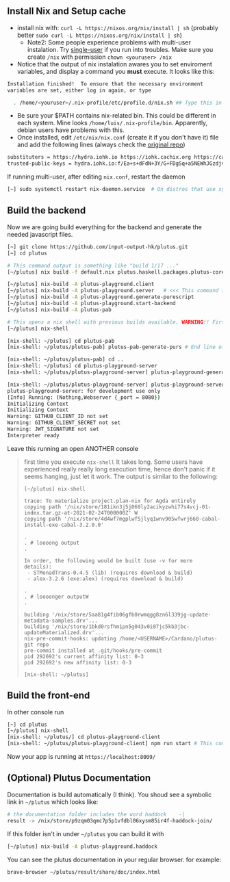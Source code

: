 ## Install Nix and Setup cache 

- install nix with: `curl -L https://nixos.org/nix/install | sh` (probably better `sudo curl -L https://nixos.org/nix/install | sh`)
    - Note2: Some people experience problems with multi-user instalation. Try [single-user](https://nixos.org/manual/nix/stable/#sect-single-user-installation) if you run into troubles. Make sure you create `/nix` with permission `chown <youruser> /nix`
- Notice that the output of nix instalation awares you to set enviroment variables, and display a command you **must** execute. It looks like this:
```bash
Installation finished!  To ensure that the necessary environment
variables are set, either log in again, or type

  . /home/<youruser>/.nix-profile/etc/profile.d/nix.sh ## Type this in your console, and ensure your ~/.profile has a nix-related path
```
- Be sure your $PATH contains nix-related bin. This could be different in each system. Mine looks `/home/luis/.nix-profile/bin`. Apparently, debian users have problems with this.
- Once installed, edit `/etc/nix/nix.conf` (create it if you don't have it) file and add the following lines (always check the [original repo](https://github.com/input-output-hk/plutus#how-to-set-up-the-iohk-binary-caches****))

```bash
substituters = https://hydra.iohk.io https://iohk.cachix.org https://cache.nixos.org/
trusted-public-keys = hydra.iohk.io:f/Ea+s+dFdN+3Y/G+FDgSq+a5NEWhJGzdjvKNGv0/EQ= iohk.cachix.org-1:DpRUyj7h7V830dp/i6Nti+NEO2/nhblbov/8MW7Rqoo= cache.nixos.org-1:6NCHdD59X431o0gWypbMrAURkbJ16ZPMQFGspcDShjY=
```

If running multi-user, after editing `nix.conf`, restart the daemon

```bash
[~] sudo systemctl restart nix-daemon.service  # On distros that use systemd
```

## Build the backend

Now we are going build everything for the backend and generate the needed javascript files.

```bash
[~] git clone https://github.com/input-output-hk/plutus.git
[~] cd plutus

# This command output is something like "build 1/17 ..."
[~/plutus] nix build -f default.nix plutus.haskell.packages.plutus-core.components.library

[~/plutus] nix-build -A plutus-playground.client
[~/plutus] nix-build -A plutus-playground.server   # <<< This command is outdated in the original repo
[~/plutus] nix-build -A plutus-playground.generate-purescript
[~/plutus] nix-build -A plutus-playground.start-backend
[~/plutus] nix-build -A plutus-pab

# This opens a nix shell with previous builds available. WARNING!! First time, it takes a while: read the note at the end of the section..
[~/plutus] nix-shell

[nix-shell: ~/plutus] cd plutus-pab
[nix-shell: ~/plutus/plutus-pab] plutus-pab-generate-purs # End line of output message is "Done: generated"

[nix-shell: ~/plutus/plutus-pab] cd ..
[nix-shell: ~/plutus] cd plutus-playground-server
[nix-shell: ~/plutus/plutus-playground-server] plutus-playground-generate-purs # There is a long message ending in "Done: generated"

[nix-shell: ~/plutus/plutus-playground-server] plutus-playground-server # This executes the backend. The output looks like
plutus-playground-server: for development use only
[Info] Running: (Nothing,Webserver {_port = 8080})
Initializing Context
Initializing Context
Warning: GITHUB_CLIENT_ID not set
Warning: GITHUB_CLIENT_SECRET not set
Warning: JWT_SIGNATURE not set
Interpreter ready
```
Leave this running an open ANOTHER console

> first time you execute `nix-shell` It takes long. Some users have experienced really really long execution time, hence don't panic if it seems hanging, just let it work. The output is similar to the following:
> ```
> [~/plutus] nix-shell
> 
> trace: To materialize project.plan-nix for Agda entirely
> copying path '/nix/store/181ikn3j5j069ly2acikyzwhi77s4vcj-01-index.tar.gz-at-2021-02-24T000000Z' W
> copying path '/nix/store/4d4wf7mgplwf5jlyq1wnv905wfwrj660-cabal-install-exe-cabal-3.2.0.0' 
>
> .
> . # loooong output
> . 
>
> In order, the following would be built (use -v for more details):
>  - STMonadTrans-0.4.5 (lib) (requires download & build)
>  - alex-3.2.6 (exe:alex) (requires download & build)
>
> .
> . # loooonger outputW
> . 
>
> building '/nix/store/5aa81g4fib06gfb0rwmqgg8zn6l339jg-update-metadata-samples.drv'...
> building '/nix/store/1bkd0rsfhm1pn5g043v0i07jc5kb3jbc-updateMaterialized.drv'...
> nix-pre-commit-hooks: updating /home/<USERNAME>/Cardano/plutus-git repo
> pre-commit installed at .git/hooks/pre-commit
> pid 292692's current affinity list: 0-3
> pid 292692's new affinity list: 0-3
> 
> [nix-shell: ~/plutus] 
> ```


## Build the front-end

In other console run

```bash
[~] cd plutus
[~/plutus] nix-shell
[nix-shell: ~/plutus/] cd plutus-playground-client
[nix-shell: ~/plutus/plutus-playground-client] npm run start # This compiles the frontend. It should end in wdm｣: Compiled successfully.
```

Now your app is running at `https://localhost:8009/`


## (Optional) Plutus Documentation

Documentation is build automatically (I think). You shoud see a symbolic link in `~/plutus` which looks like:

```bash
# the documentation folder includes the word haddock    -|
result -> /nix/store/p9zqm03qmc7p5p1vfdbl06xysm85ir4f-haddock-join/
```

If this folder isn't in under `~/plutus` you can build it with 

```bash
[~/plutus] nix-build -A plutus-playground.haddock
```

You can see the plutus documentation in your regular browser. for example:

```
brave-browser ~/plutus/result/share/doc/index.html
```